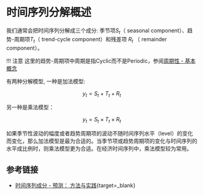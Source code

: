 # 时间序列分解概述

我们通常会把时间序列分解成三个成分: 季节项$S_t$（ seasonal component）、趋势-周期项$T_t$（ trend-cycle component）和残差项
$R_t$ （ remainder component）。

!!! 注意
    这里的趋势-周期项中周期是指Cyclic而不是Periodic，参阅[周期性 - 基本概念](/timeseries/concepts/pattern/#_4)
    
有两种分解模型, 一种是加法模型:

$$y_{t} = S_{t} + T_{t} + R_t$$

另一种是乘法模型：

$$y_{t} = S_{t} \times T_{t} \times R_t$$

如果季节性波动的幅度或者趋势周期项的波动不随时间序列水平（level）的变化而变化，那么加法模型是最为合适的。当季节项或趋势周期项的变化与时间序列的水平成比例时，则乘法模型更为合适。在经济时间序列中，乘法模型较为常用。


## 参考链接

- [时间序列成分 - 预测： 方法与实践](https://otexts.com/fppcn/components.html){target=_blank}